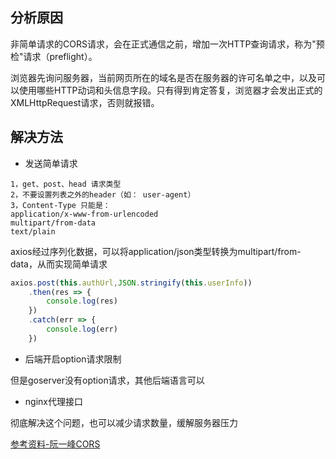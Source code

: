## 分析原因

非简单请求的CORS请求，会在正式通信之前，增加一次HTTP查询请求，称为"预检"请求（preflight）。

浏览器先询问服务器，当前网页所在的域名是否在服务器的许可名单之中，以及可以使用哪些HTTP动词和头信息字段。只有得到肯定答复，浏览器才会发出正式的XMLHttpRequest请求，否则就报错。

## 解决方法

- 发送简单请求

```
1，get、post、head 请求类型
2，不要设置列表之外的header（如： user-agent）
3，Content-Type 只能是：
application/x-www-from-urlencoded
multipart/from-data
text/plain
```
axios经过序列化数据，可以将application/json类型转换为multipart/from-data，从而实现简单请求
```js
axios.post(this.authUrl,JSON.stringify(this.userInfo))
    .then(res => {
        console.log(res)
    })
    .catch(err => {
        console.log(err)
    })
```

- 后端开启option请求限制

但是goserver没有option请求，其他后端语言可以

- nginx代理接口

彻底解决这个问题，也可以减少请求数量，缓解服务器压力


[参考资料-阮一峰CORS](http://www.ruanyifeng.com/blog/2016/04/cors.html)
